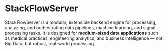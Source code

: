 # StackFlowServer
StackFlowServer is a modular, extensible backend engine for processing, analyzing, and orchestrating data pipelines, machine learning, and signal processing tasks.   It is designed for **medium-sized data applications** such as medical practices, engineering analytics, and business intelligence — not Big Data, but robust, real-world processing.
